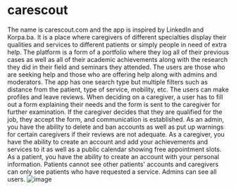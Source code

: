 # carescout
The name is carescout.com and the app is inspired by LinkedIn and Korpa.ba. It is a place where caregivers of different specialties display their qualities and services to different patients or simply people in need of extra help. The platform is a form of a portfolio where they log all of their previous cases as well as all of their academic achievements along with the research they did in their field and seminars they attended. The users are those who are seeking help and those who are offering help along with admins and moderators. The app has one search type but multiple filters such as distance from the patient, type of service, mobility, etc. The users can make profiles and leave reviews. When deciding on a caregiver, a user has to fill out a form explaining their needs and the form is sent to the caregiver for further examination. If the caregiver decides that they are qualified for the job, they accept the form, and communication is established. As an admin, you have the ability to delete and ban accounts as well as put up warnings for certain caregivers if their reviews are not adequate. As a caregiver, you have the ability to create an account and add your achievements and services to it as well as a public calendar showing free appointment slots. As a patient, you have the ability to create an account with your personal information. Patients cannot see other patients' accounts and caregivers can only see patients who have requested a service. Admins can see all users.
![image](https://user-images.githubusercontent.com/65924530/161999654-4ab4fda6-19ec-4f7d-8ab9-9d0fa1c04209.png)
